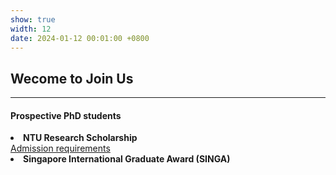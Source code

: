 ```yaml
---
show: true
width: 12
date: 2024-01-12 00:01:00 +0800
---
```


<div class="p-4">
    <h2>Wecome to Join Us</h2>
    <hr />
    <h4>Prospective PhD students</h4>
    <p>
        <li> <strong>NTU Research Scholarship</strong></li>
        <a href="https://www.ntu.edu.sg/education/graduate-programme/cee-phd-programme-(by-research)" target="_blank">Admission requirements </a>
        <li><strong>Singapore International Graduate Award (SINGA)</strong></li>
    </p>
 
</div>

